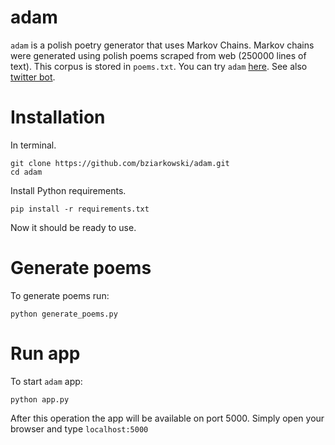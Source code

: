 # adam
`adam` is a polish poetry generator that uses Markov Chains. Markov chains were generated using polish poems scraped from web (250000 lines of text). This corpus is stored in `poems.txt`.
You can try `adam` [here](http://bziarkowski.pl/adam/).
See also [twitter bot](https://twitter.com/wierszeadama).
# Installation
In terminal.
```
git clone https://github.com/bziarkowski/adam.git
cd adam
```
Install Python requirements.
```
pip install -r requirements.txt
```
Now it should be ready to use.

# Generate poems
To generate poems run:
```
python generate_poems.py
```
# Run app
To start `adam` app:
```
python app.py
```
After this operation the app will be available on port 5000.
Simply open your browser and type `localhost:5000`